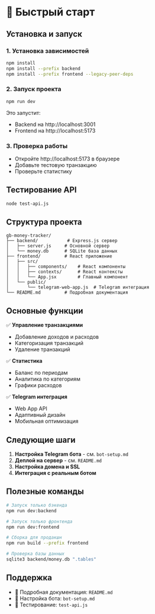 # 🚀 Быстрый старт

## Установка и запуск

### 1. Установка зависимостей
```bash
npm install
npm install --prefix backend
npm install --prefix frontend --legacy-peer-deps
```

### 2. Запуск проекта
```bash
npm run dev
```

Это запустит:
- Backend на http://localhost:3001
- Frontend на http://localhost:5173

### 3. Проверка работы
- Откройте http://localhost:5173 в браузере
- Добавьте тестовую транзакцию
- Проверьте статистику

## Тестирование API

```bash
node test-api.js
```

## Структура проекта

```
gb-money-tracker/
├── backend/           # Express.js сервер
│   ├── server.js     # Основной сервер
│   └── money.db      # SQLite база данных
├── frontend/         # React приложение
│   ├── src/
│   │   ├── components/    # React компоненты
│   │   ├── contexts/      # React контексты
│   │   └── App.jsx        # Главный компонент
│   └── public/
│       └── telegram-web-app.js  # Telegram интеграция
└── README.md         # Подробная документация
```

## Основные функции

✅ **Управление транзакциями**
- Добавление доходов и расходов
- Категоризация транзакций
- Удаление транзакций

✅ **Статистика**
- Баланс по периодам
- Аналитика по категориям
- Графики расходов

✅ **Telegram интеграция**
- Web App API
- Адаптивный дизайн
- Мобильная оптимизация

## Следующие шаги

1. **Настройка Telegram бота** - см. `bot-setup.md`
2. **Деплой на сервер** - см. `README.md`
3. **Настройка домена и SSL**
4. **Интеграция с реальным ботом**

## Полезные команды

```bash
# Запуск только бэкенда
npm run dev:backend

# Запуск только фронтенда  
npm run dev:frontend

# Сборка для продакшн
npm run build --prefix frontend

# Проверка базы данных
sqlite3 backend/money.db ".tables"
```

## Поддержка

- 📖 Подробная документация: `README.md`
- 🤖 Настройка бота: `bot-setup.md`
- 🧪 Тестирование: `test-api.js`
